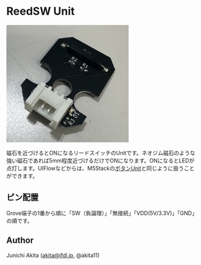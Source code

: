 # ReedSW Unit

<img src="https://github.com/akita11/ReedSWUnit/blob/main/ReedSWUnit.jpg" width="320px">

磁石を近づけるとONになるリードスイッチのUnitです。ネオジム磁石のような強い磁石であれば5mm程度近づけるだけでONになります。ONになるとLEDが点灯します。UIFlowなどからは、M5Stackの[ボタンUnit](https://www.switch-science.com/products/4047)と同じように扱うことができます。

## ピン配置

Grove端子の1番から順に「SW（負論理）」「無接続」「VDD(5V/3.3V)」「GND」の順です。


## Author

Junichi Akita (akita@ifdl.jp, @akita11)
